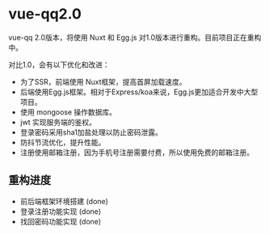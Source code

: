 # vue-qq2.0
vue-qq 2.0版本，将使用 Nuxt 和 Egg.js 对1.0版本进行重构。目前项目正在重构中。

对比1.0，会有以下优化和改进：

* 为了SSR，前端使用 Nuxt框架，提高首屏加载速度。
* 后端使用Egg.js框架。相对于Express/koa来说，Egg.js更加适合开发中大型项目。
* 使用 mongoose 操作数据库。
* jwt 实现服务端的鉴权。
* 登录密码采用sha1加盐处理以防止密码泄露。
* 防抖节流优化，提升性能。
* 注册使用邮箱注册，因为手机号注册需要付费，所以使用免费的邮箱注册。

## 重构进度
* 前后端框架环境搭建 (done)
* 登录注册功能实现 (done)
* 找回密码功能实现 (done)